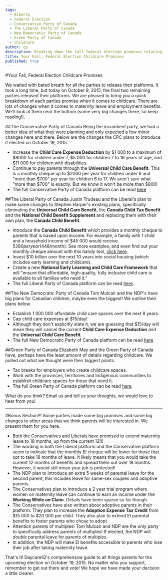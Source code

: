 ```yaml
---
tags:
  - Alberta
  - Federal Election
  - Conservative Party of Canada
  - The Liberal Party of Canada
  - New Democratic Party of Canada
  - Green Party of Canada
  - childcare
author: cp
description: Breaking down the fall federal election promises relating to childcare.
title: Your Fall, Federal Election Childcare Promises
published: true
---
```

#Your Fall, Federal Election Childcare Promises

We waited with bated breath for all the parties to release their platforms.  It took a long time, but today on October 9, 2015, the final two remaining parties released their platforms.  We are pleased to bring you a quick breakdown of each parties promise when it comes to childcare.  There are lots of changes when it comes to maternity leave and employment benefits.  We'll look at them near the bottom (some very big changes there, so keep reading!).

##The Conservative Party of Canada
Being the incumbent party, we had a better idea of what they were planning and only expected a few minor changes here and there.  Below are the changes the CPC plans to introduce if elected on October 19, 2015.  
*  Increase the **Child Care Expense Deduction** by $1 000 to a maximum of $8000 for children under 7, $5 000 for children 7 to 16 years of age, and $11 000 for children with disabilities.
*  Continue to pay parents through the **Universal Child Care Benefit**.  This is a monthly cheque up to $2000 per year for children under 6 and "more than $700" per year for children 6 to 17.  We aren't sure what "more than $700" is exactly.  But we know it won't be more than $800!
*  The full Conservative Party of Canada platform can be read [here](http://www.conservative.ca/plan/)

##The Liberal Party of Canada
Justin Trudeau and the Liberal's plan to make some changes to Stephen Harper's existing plans, specifically eliminating the **Universal Child Care Benefit**, the **Canada Child Tax Benefit** and the **National Child Benefit Supplement** and replacing them with their own plan, the **Canada Child Benefit**.  
*  Introduce the **Canada Child Benefit** which provides a monthly cheque to parents that is based upon income.  For example, a family with 1 child and a household income of $45 000 would receive $5 380 per year ($448/month).  See more examples, and even find out your monthly cheque amount with this handy tool, [click here](https://www.liberal.ca/realchange/helping-families/?shownew=1).
*  Invest $10 billion over the next 10 years into social housing (which includes early learning and childcare).
*  Create a new **National Early Learning and Child Care Framework** that will "ensure that affordable, high-quality, fully inclusive child care is available to all families who need it."
*  The full Liberal Party of Canada platform can be read [here](https://www.liberal.ca/files/2015/10/New-plan-for-a-strong-middle-class.pdf).

##The New Democratic Party of Canada
Tom Mulcair and the NDP's have big plans for Canadian children, maybe even the biggest!  We outline their plans below.  
*  Establish 1 000 000 affordable child care spaces over the next 8 years.
*  Cap child care expenses at $15/day!
*  Although they don't explicitly state it, we are guessing that $15/day will mean they will cancel the current **Child Care Expense Deduction** and the **Universal Child Care Benefit**.
*  The full New Democratic Party of Canada platform can be read [here](http://xfer.ndp.ca/2015/2015-Full-Platform-EN-PRINT.pdf)

##Green Party of Canada
Elizabeth May and the Green Party of Canada have, perhaps have the least amount of details regarding childcare.  We pulled out what we thought were their biggest points.  
*  Tax breaks for employers who create childcare spaces.
*  Work with the provinces, territories and Indigenous communities to establish childcare spaces for those that need it.
*  The full Green Party of Canada platform can be read [here](http://www.greenparty.ca/sites/default/files/platform_english_web.pdf).

What do you think?  Email us and tell us your thoughts, we would love to hear from you!

***

#Bonus Section!!!
Some parties made some big promises and some big changes to other areas that we think parents will be interested in.  We present them for you here.  
*  Both the Conservatives and Liberals have promised to extend maternity leave to 18 months, up from the current 12!!!
*  The wording in both the Liberal platform and the Conservative platform seem to indicate that the monthly EI cheque will be lower for those that opt to take 18 months of leave.  It likely means that you would take the current 12 months of benefits and spread them out over 18 months.  However, it would still mean your job is protected! 
*  The NDP plan to introduce an extra 5 weeks of parental leave for the second parent, this includes leave for same-sex couples and adoptive parents.
*  The Conservatives plan to introduce a 2 year trial program where women on maternity leave can continue to earn an income under the **Working While on Claim**.  Details have been sparse so far though.
*  The Conservatives have also written about adoptive parents in their platform.  They plan to increase the **Adoption Expense Tax Credit** from $15 000 to $20 000 per child.  They also plan to extend EI parental benefits to foster parents who chose to adopt.
*  Attention parents of multiples!  Tom Mulcair and NDP are the only party to specifically address parents of multiples!  If elected, the NDP will *double* parental leave for parents of multiples.
*  In addition, the NDP will make EI benefits accessible to parents who lose their job after taking maternity leave.

That's it!  DaycareIQ's comprehensive guide to all things parents for the upcoming election on October 19, 2015.  No matter who you support, remember to get out there and vote!  We hope we have made your decision a little clearer.
